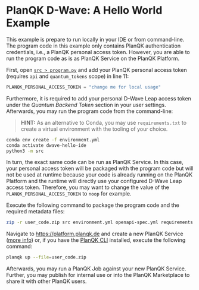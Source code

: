 # PlanQK D-Wave: A Hello World Example

This example is prepare to run locally in your IDE or from command-line.
The program code in this example only contains PlanQK authentication credentials, i.e., a PlanQK personal access token.
However, you are able to run the program code as is as PlanQK Service on the PlanQK Platform.

First, open [`src > program.py`](src/program.py) and add your PlanQK personal access token (requires `api` and `quantum_tokens` scope) in line 11:

```python
PLANQK_PERSONAL_ACCESS_TOKEN = "change me for local usage"
```

Furthermore, it is required to add your personal D-Wave Leap access token under the _Quantum Backend Token_ section in your user settings.
Afterwards, you may run the program code from the command-line:

> **HINT:**
> As an alternative to Conda, you may use `requirements.txt` to create a virtual environment with the tooling of your choice.

```bash
conda env create -f environment.yml
conda activate dwave-hello-ide
python3 -m src
```

In turn, the exact same code can be run as PlanQK Service.
In this case, your personal access token will be packaged with the program code but will not be used at runtime because your code is already running on the PlanQK Platform and the runtime will directly use your configured D-Wave Leap access token.
Therefore, you may want to change the value of the `PLANQK_PERSONAL_ACCESS_TOKEN` to `noop` for example.

Execute the following command to package the program code and the required metadata files:

```bash
zip -r user_code.zip src environment.yml openapi-spec.yml requirements.txt
```

Navigate to <https://platform.planqk.de> and create a new PlanQK Service ([more info](https://docs.platform.planqk.de/en/latest/platform_instructions/service_platform.html#deploy-services-on-the-planqk-platform)) or, if you have the [PlanQK CLI](https://docs.platform.planqk.de/en/latest/platform_instructions/service_platform.html#using-the-planqk-cli) installed, execute the following command:

```bash
planqk up --file=user_code.zip
```

Afterwards, you may run a PlanQK Job against your new PlanQK Service.
Further, you may publish for internal use or into the PlanQK Marketplace to share it with other PlanQK users.
